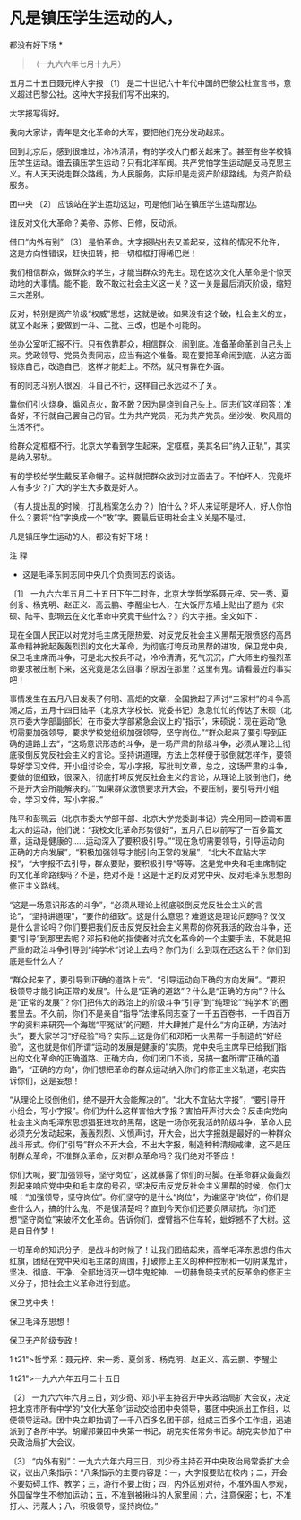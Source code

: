 #  凡是镇压学生运动的人，  
都没有好下场  *

> （一九六六年七月十九月）

五月二十五日聂元梓大字报  〔1〕  是二十世纪六十年代中国的巴黎公社宣言书，意义超过巴黎公社。这种大字报我们写不出来的。

大字报写得好。

我向大家讲，青年是文化革命的大军，要把他们充分发动起来。

回到北京后，感到很难过，冷冷清清，有的学校大门都关起来了。甚至有些学校镇压学生运动。谁去镇压学生运动？只有北洋军阀。共产党怕学生运动是反马克思主义。有人天天说走群众路线，为人民服务，实际却是走资产阶级路线，为资产阶级服务。

团中央  〔2〕  应该站在学生运动这边，可是他们站在镇压学生运动那边。

谁反对文化大革命？美帝、苏修、日修，反动派。

借口“内外有别”  〔3〕  是怕革命。大字报贴出去又盖起来，这样的情况不允许，这是方向性错误，赶快扭转，把一切框框打得稀巴烂！

我们相信群众，做群众的学生，才能当群众的先生。现在这次文化大革命是个惊天动地的大事情。能不能，敢不敢过社会主义这一关？这一关是最后消灭阶级，缩短三大差别。

反对，特别是资产阶级“权威”思想，这就是破。如果没有这个破，社会主义的立，就立不起来；要做到一斗、二批、三改，也是不可能的。

坐办公室听汇报不行。只有依靠群众，相信群众，闹到底。准备革命革到自己头上来。党政领导、党员负责同志，应当有这个准备。现在要把革命闹到底，从这方面锻炼自己，改造自己，这样才能赶上。不然，就只有靠在外面。

有的同志斗别人很凶，斗自己不行，这样自己永远过不了关。

靠你们引火烧身，煽风点火，敢不敢？因为是烧到自己头上。同志们这样回答：准备好，不行就自己罢自己的官。生为共产党员，死为共产党员。坐沙发、吹风扇的生活不行。

给群众定框框不行。北京大学看到学生起来，定框框，美其名曰“纳入正轨”，其实是纳入邪轨。

有的学校给学生戴反革命帽子。这样就把群众放到对立面去了。不怕坏人，究竟坏人有多少？广大的学生大多数是好人。

（有人提出乱的时候，打乱档案怎么办？）怕什么？坏人来证明是坏人，好人你怕什么？要将“怕”字换成一个“敢”字。要最后证明社会主义关是不是过。

凡是镇压学生运动的人，都没有好下场！

注 释

*  这是毛泽东同志同中央几个负责同志的谈话。 

〔1〕
一九六六年五月二十五日下午二时许，北京大学哲学系聂元梓、宋一秀、夏剑豸、杨克明、赵正义、高云鹏、李醒尘七人，在大饭厅东墙上贴出了题为《宋硕、陆平、彭珮云在文化革命中究竟干些什么？》的大字报。全文如下：

现在全国人民正以对党对毛主席无限热爱、对反党反社会主义黑帮无限愤怒的高昂革命精神掀起轰轰烈烈的文化大革命，为彻底打垮反动黑帮的进攻，保卫党中央，保卫毛主席而斗争，可是北大按兵不动，冷冷清清，死气沉沉，广大师生的强烈革命要求被压制下来，这究竟是怎么回事？原因在那里？这里有鬼。请看最近的事实吧！

事情发生在五月八日发表了何明、高炬的文章，全国掀起了声讨“三家村”的斗争高潮之后，五月十四日陆平（北京大学校长、党委书记）急急忙忙的传达了宋硕（北京市委大学部副部长）在市委大学部紧急会议上的“指示”，宋硕说：现在运动“急切需要加强领导，要求学校党组织加强领导，坚守岗位。”“群众起来了要引导到正确的道路上去”，“这场意识形态的斗争，是一场严肃的阶级斗争，必须从理论上彻底驳倒反党反社会主义的言论。坚持讲道理，方法上怎样便于驳倒就怎样作，要领导好学习文件，开小组讨论会，写小字报，写批判文章，总之，这场严肃的斗争，要做的很细致，很深入，彻底打垮反党反社会主义的言论，从理论上驳倒他们，绝不是开大会所能解决的。”“如果群众激愤要求开大会，不要压制，要引导开小组会，学习文件，写小字报。”

陆平和彭珮云（北京市委大学部干部、北京大学党委副书记）完全用同一腔调布置北大的运动，他们说：“我校文化革命形势很好”，五月八日以前写了一百多篇文章，运动是健康的……运动深入了要积极引导。”“现在急切需要领导，引导运动向正确的方向发展”，“积极加强领导才能引向正常的发展”，“北大不宜贴大字报”，“大字报不去引导，群众要贴，要积极引导”等等。这是党中央和毛主席制定的文化革命路线吗？不是，绝对不是！这是十足的反对党中央、反对毛泽东思想的修正主义路线。

“这是一场意识形态的斗争”，“必须从理论上彻底驳倒反党反社会主义的言论”，“坚持讲道理”，“要作的细致”。这是什么意思？难道这是理论问题吗？仅仅是什么言论吗？你们要把我们反击反党反社会主义黑帮的你死我活的政治斗争，还要“引导”到那里去呢？邓拓和他的指使者对抗文化革命的一个主要手法，不就是把严重的政治斗争引导到“纯学术”讨论上去吗？你们为什么到现在还这么干？你们到底是些什么人？

“群众起来了，要引导到正确的道路上去”。“引导运动向正确的方向发展”。“要积极领导才能引向正常的发展”。什么是“正确的道路”？什么是“正确的方向”？什么是“正常的发展”？你们把伟大的政治上的阶级斗争“引导”到“纯理论”“纯学术”的圈套里去。不久前，你们不是亲自“指导”法律系同志查了一千五百卷书，一千四百万字的资料来研究一个海瑞“平冤狱”的问题，并大肆推广是什么“方向正确，方法对头”，要大家学习“好经验”吗？实际上这是你们和邓拓一伙黑帮一手制造的“好经验”，这也就是你们所谓“运动的发展是健康的”实质。党中央毛主席早已给我们指出的文化革命的正确道路、正确方向，你们闭口不谈，另搞一套所谓“正确的道路”，“正确的方向”，你们想把革命的群众运动纳入你们的修正主义轨道，老实告诉你们，这是妄想！

“从理论上驳倒他们，绝不是开大会能解决的”。“北大不宜贴大字报”，“要引导开小组会，写小字报”。你们为什么这样害怕大字报？害怕开声讨大会？反击向党向社会主义向毛泽东思想猖狂进攻的黑帮，这是一场你死我活的阶级斗争，革命人民必须充分发动起来，轰轰烈烈、义愤声讨，开大会，出大字报就是最好的一种群众战斗形式。你们“引导”群众不开大会，不出大字报，制造种种清规戒律，这不是压制群众革命，不准群众革命，反对群众革命吗？我们绝对不答应！

你们大喊，要“加强领导，坚守岗位”，这就暴露了你们的马脚。在革命群众轰轰烈烈起来响应党中央和毛主席的号召，坚决反击反党反社会主义黑帮的时候，你们大喊：“加强领导，坚守岗位”。你们坚守的是什么“岗位”，为谁坚守“岗位”，你们是些什么人，搞的什么鬼，不是很清楚吗？直到今天你们还要负隅顽抗，你们还想“坚守岗位”来破坏文化革命。告诉你们，螳臂挡不住车轮，蚍蜉撼不了大树。这是白日作梦！

一切革命的知识分子，是战斗的时候了！让我们团结起来，高举毛泽东思想的伟大红旗，团结在党中央和毛主席的周围，打破修正主义的种种控制和一切阴谋鬼计，坚决、彻底、干净、全部地消灭一切牛鬼蛇神、一切赫鲁晓夫式的反革命的修正主义分子，把社会主义革命进行到底。

保卫党中央！

保卫毛泽东思想！

保卫无产阶级专政！

1 t21">哲学系：聂元梓、宋一秀、夏剑豸、杨克明、赵正义、高云鹏、李醒尘

1 t21">一九六六年五月二十五日

〔2〕
一九六六年六月三日，刘少奇、邓小平主持召开中央政治局扩大会议，决定把北京市所有中学的“文化大革命”运动交给团中央领导，要团中央派出工作组，以便领导运动。团中央立即抽调了一千八百多名团干部，组成三百多个工作组，迅速派到了各所中学。胡耀邦兼团中央第一书记，胡克实任常务书记。胡克实参加了中央政治局扩大会议。

〔3〕
“内外有别”：一九六六年六月三日，刘少奇主持召开中央政治局常委扩大会议，议出八条指示：“八条指示的主要内容是：一，大字报要贴在校内；二，开会不要妨碍工作、教学；三，游行不要上街；四，内外区别对待，不准外国人参观，外国留学生不参加运动；五，不准到被揪斗的人家里闹；六，注意保密；七，不准打人、污蔑人；八，积极领导，坚持岗位。”

  

